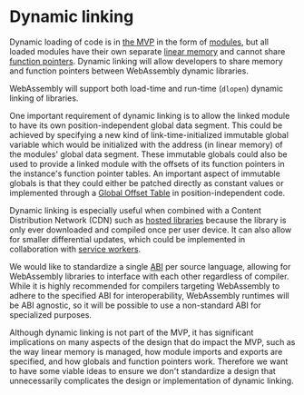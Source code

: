 # Dynamic linking

Dynamic loading of code is in [the MVP](MVP.md) in the form of
[modules](Modules.md), but all loaded modules have their own separate
[linear memory](AstSemantics.md#linear-memory) and cannot share
[function pointers](AstSemantics.md#calls). Dynamic linking will allow
developers to share memory and function pointers between WebAssembly
dynamic libraries.

WebAssembly will support both load-time and run-time (`dlopen`) dynamic linking
of libraries.

One important requirement of dynamic linking is to allow the linked module
to have its own position-independent global data segment. This could be achieved
by specifying a new kind of link-time-initialized immutable global variable
which would be initialized with the address (in linear memory) of the modules'
global data segment. These immutable globals could also be used to provide
a linked module with the offsets of its function pointers in the instance's
function pointer tables. An important aspect of immutable globals is that they
could either be patched directly as constant values or implemented through a
[Global Offset Table](https://en.wikipedia.org/wiki/Position-independent_code)
in position-independent code.

Dynamic linking is especially useful when combined with a Content Distribution
Network (CDN) such as [hosted libraries][] because the library is only ever
downloaded and compiled once per user device. It can also allow for smaller
differential updates, which could be implemented in collaboration with
[service workers][].

We would like to standardize a single [ABI][] per source language, allowing for
WebAssembly libraries to interface with each other regardless of compiler. While
it is highly recommended for compilers targeting WebAssembly to adhere to the
specified ABI for interoperability, WebAssembly runtimes will be ABI agnostic,
so it will be possible to use a non-standard ABI for specialized purposes.

Although dynamic linking is not part of the MVP, it has significant implications
on many aspects of the design that do impact the MVP, such as the way linear
memory is managed, how module imports and exports are specified, and how globals
and function pointers work.  Therefore we want to have some viable ideas to
ensure we don't standardize a design that unnecessarily complicates the design
or implementation of dynamic linking.

  [hosted libraries]: https://developers.google.com/speed/libraries/
  [service workers]: https://www.w3.org/TR/service-workers/
  [ABI]: https://en.wikipedia.org/wiki/Application_binary_interface
